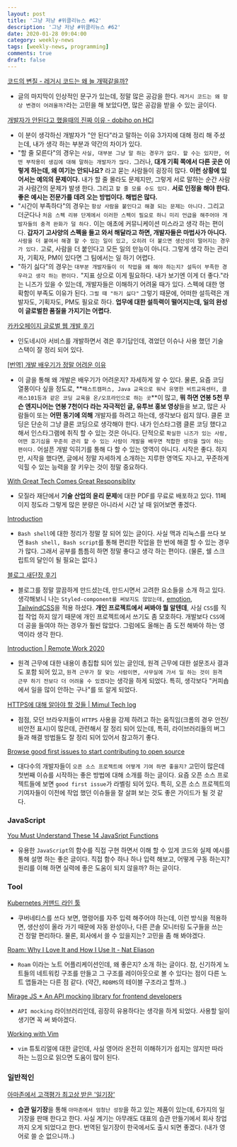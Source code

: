 ```yaml
---
layout: post
title: '그냥 저냥 #위클리뉴스 #62'
description: '그냥 저냥 #위클리뉴스 #62'
date: 2020-01-28 09:04:00
category: weekly-news
tags: [weekly-news, programming]
comments: true
draft: false
---
```


[코드의 변질 - 레거시 코드는 왜 늘 개떡같을까?](https://blog.hanaoto.me/intentional-programming/)

- 글의 마지막이 인상적인 문구가 있는데, 정말 많은 공감을 한다. `레거시 코드는 왜 항상 변경이 어려울까?`라는 고민을 해 보았다면, 많은 공감을 받을 수 있는 글이다.

[개발자가 안된다고 했을때의 진짜 이유 - dobiho on HCI](http://dobiho.com/6638/)

- 이 분이 생각하신 개발자가 "안 된다"라고 말하는 이유 3가지에 대해 정리 해 주셨는데, 내가 생각 하는 부분과 약간의 차이가 있다.
- "할 줄 모른다"의 경우는 `사실, 대부분 그냥 말 하는 경우가 없다. 할 수는 있지만, 어떤 부작용이 생김에 대해 말하는 개발자가 많다.` 그러나, **대개 기획 쪽에서 다른 곳은 이렇게 하는데, 왜 여기는 안되나요?** 라고 묻는 사람들이 굉장히 많다. **이런 상황에 있어서는 예의의 문제이다.** 내가 할 줄 몰라도 문제지만, 그렇게 서로 말하는 순간 사람과 사람간의 문제가 발생 한다. 그리고 `할 줄 모를 수도 있다.` **서로 인정을 해야 한다. 좋은 예시는 전문가를 데려 오는 방법이다. 해법은 많다.**
- "시간이 부족하다"의 경우는 `항상 사람을 붙인다고 해결 되는 문제는 아니다.` 그리고 더군다나 `처음 스펙 리뷰 단계에서 이러한 스펙이 필요로 하니 미리 언급을 해주어야 개발자들의 충격 완화가 덜 하다.` 이는 애초에 커뮤니케이션 미스라고 생각 하는 편이다. **갑자기 고사양의 스펙을 들고 와서 해달라고 하면, 개발자들은 마법사가 아니다.** `사람을 더 붙여서 해결 할 수 있는 일이 있고, 오히려 더 붙으면 생산성이 떨어지는 경우가 있다.` 고로, 사람을 더 붙인다고 모든 일의 만능이 아니다. 그렇게 생각 하는 관리자, 기획자, PM이 있다면 그 팀에서는 일 하기 어렵다.
- "하기 싫다"의 경우는 `대부분 개발자들이 이 작업을 왜 해야 하는지? 설득이 부족한 경우라고 생각 하는 편이다.` "지표 상으로 이게 필요하다. 내가 보기엔 이게 더 좋다."라는 니즈가 있을 수 있는데, 개발자들은 이해하기 어려울 때가 있다. 스펙에 대한 명확함이 부족도 이유가 된다. `그럴 때 "하기 싫다"` 그렇기 때문에, 어떠한 설득력은 개발자도, 기획자도, PM도 필요로 하다. **업무에 대한 설득력이 떨어지는데, 일의 완성이 글로벌한 품질을 가지기는 어렵다.**

[카카오페이지 글로벌 웹 개발 후기](https://medium.com/@ljs0705/%EC%B9%B4%EC%B9%B4%EC%98%A4%ED%8E%98%EC%9D%B4%EC%A7%80-%EA%B8%80%EB%A1%9C%EB%B2%8C-%EC%9B%B9-%EA%B0%9C%EB%B0%9C-%ED%9B%84%EA%B8%B0-d15402becaef)

- 인도네시아 서비스를 개발하면서 겪은 후기담인데, 겪었던 이슈나 사용 했던 기술 스택이 잘 정리 되어 있다.

[[번역] 개발 배우기가 정말 어려운 이유](https://brunch.co.kr/@jypthemiracle/14)

- 이 글을 통해 왜 개발은 배우기가 어려운지? 자세하게 알 수 있다. 물론, 요즘 코딩 열풍이다 싶을 정도로, **`패스트캠퍼스, Java 교육으로 워낙 유명한 비트교육센터, 클래스101등과 같은 코딩 교육을 온/오프라인으로 하는 곳`**이 많고, **뭐 하면 연봉 5천 무슨 엔지니어는 연봉 7천이다 라는 자극적인 글, 유투브 홍보 영상**들을 보고, 많은 사람들이 또는 **어떤 동기에 의해** 개발자를 하려고 하는데, 생각보다 쉽지 않다. 클론 코딩은 단순히 그냥 클론 코딩으로 생각해야 한다. 내가 인스타그램 클론 코딩 했다고 해서 인스타그램에 취직 할 수 있는 것은 아니다. 단적으로 `확실한 니즈가 있는 사람, 어떤 호기심을 꾸준히 관리 할 수 있는 사람이 개발을 배우면 적합한 생각을 많이 하는 편이다.` 어설픈 개발 익히기를 통해 다 할 수 있는 영역이 아니다. 시작은 좋다. 하지만, 시작을 했다면, 글에서 정말 자세하게 소개하는 지루한 영역도 지나고, 꾸준하게 익힐 수 있는 능력을 잘 키우는 것이 정말 중요하다.

[With Great Tech Comes Great Responsiblity](https://foundation.mozilla.org/en/blog/ethics-tech-industry-matters/)

- 모질라 재단에서 **기술 산업의 윤리 문제**에 대한 PDF를 무료로 배포하고 있다. 11페이지 정도라 그렇게 많은 분량은 아니라서 시간 날 때 읽어보면 좋겠다.

[Introduction](https://mug896.github.io/bash-shell/index.html)

- `Bash shell`에 대한 정리가 정말 잘 되어 있는 글이다. 사실 맥과 리눅스를 쓰다 보면 `Bash shell, Bash script`를 통해 편리한 작업을 한 번에 해결 할 수 있는 경우가 많다. 그래서 공부를 틈틈히 하면 정말 좋다고 생각 하는 편이다. (물론, 쉘 스크립트의 달인이 될 필요는 없다.)

[블로그 새단장 후기](https://imch.dev/posts/blog-renewal)

- 블로그를 정말 깔끔하게 만드셨는데, 만드시면서 고려한 요소들을 소개 하고 있다. 생각해보니 나는 `Styled-component를 써보지도 않았는데,` [emotion](https://github.com/emotion-js/emotion), [TailwindCSS](https://github.com/tailwindcss/tailwindcss)을 적용 하셨다. **개인 프로젝트에서 써봐야 뭘 알텐데**, 사실 `CSS`를 직접 작업 하지 않기 때문에 개인 프로젝트에서 쓰기도 좀 모호하다. 개발보다 `CSS`에 더 공을 들여야 하는 경우가 훨씬 많았다. 그럼에도 올해는 좀 도전 해봐야 하는 영역이라 생각 한다.

[Introduction | Remote Work 2020](https://remotework2020.remote.tools/)

- 원격 근무에 대한 내용이 총집합 되어 있는 글인데, 원격 근무에 대한 설문조사 결과도 포함 되어 있고, `원격 근무가 잘 맞는 사람이면, 사무실에 가서 일 하는 것이 원격 근무 하기 전보다 더 어려울 수 있겠다`는 생각을 하게 되었다. 특히, 생각보다 "커피숍에서 일을 많이 안하는 구나"를 또 알게 되었다.

[HTTPS에 대해 알아야 할 것들 | Mimul Tech log](https://www.mimul.com/blog/about-https/)

- 점점, 모던 브라우저들이 `HTTPS` 사용을 강제 하려고 하는 움직임(크롬의 경우 안전/비안전 표시)이 많은데, 관련해서 잘 정리 되어 있는데, 특히, 라이브러리들의 버그들과 해결 방법들도 잘 정리 되어 있어서 참고하기 좋다.

[Browse good first issues to start contributing to open source](https://github.blog/2020-01-22-browse-good-first-issues-to-start-contributing-to-open-source/)

- 대다수의 개발자들이 `오픈 소스 프로젝트에 어떻게 기여 하면 좋을지?` 고민이 많은데 첫번째 이슈를 시작하는 좋은 방법에 대해 소개를 하는 글이다. 요즘 오픈 소스 프로젝트들에 보면 `good first issue`가 라벨링 되어 있다. 특히, 오픈 소스 프로젝트의 기여자들이 이전에 작업 했던 이슈들을 잘 살펴 보는 것도 좋은 가이드가 될 것 같다.

### JavaScript

[You Must Understand These 14 JavaSript Functions](https://medium.com/javascript-in-plain-english/you-must-understand-these-14-javasript-functions-1f4fa1c620e2)

- 유용한 `JavaScript`의 함수를 직접 구현 하면서 이해 할 수 있게 코드와 실제 예시를 통해 설명 하는 좋은 글이다. 직접 함수 하나 하나 입력 해보고, 어떻게 구동 하는지? 원리를 이해 하면 실력에 좋은 도움이 되지 않을까? 하는 글이다.

### Tool

[Kubernetes 커맨드 라인 툴](<[http://www.kangwoo.kr/2019/12/02/kubernetes-커맨드-라인-툴/](http://www.kangwoo.kr/2019/12/02/kubernetes-%ec%bb%a4%eb%a7%a8%eb%93%9c-%eb%9d%bc%ec%9d%b8-%ed%88%b4/)>)

- 쿠버네티스를 쓰다 보면, 명령어를 자주 입력 해주어야 하는데, 이런 방식을 적용하면, 생산성이 올라 가기 때문에 자동 완성이나, 다른 콘솔 모니터링 도구들을 쓰는 건 정말 편리하다. 물론, 회사에서 쓸 수 있을지는? 고민을 좀 해 봐야겠다.

[Roam: Why I Love It and How I Use It - Nat Eliason](https://www.nateliason.com/blog/roam)

- `Roam` 이라는 노트 어플리케이션인데, 왜 좋은지? 소개 하는 글이다. 참, 신기하게 노트들의 네트워킹 구조를 만들고 그 구조를 레이아웃으로 볼 수 있다는 점이 다른 노트 앱들과는 다른 점 같다. (약간, `RDBMS`의 테이블 구조라고 할까..)

[Mirage JS \* An API mocking library for frontend developers](https://miragejs.com/)

- `API mocking` 라이브러리인데, 굉장히 유용하다는 생각을 하게 되었다. 사용할 일이 생기면 꼭 써 봐야겠다.

[Working with Vim](https://mkaz.blog/working-with-vim/)

- `vim` 튜토리얼에 대한 글인데, 사실 영어라 온전히 이해하기가 쉽지는 않지만 따라 하는 느낌으로 읽으면 도움이 많이 된다.

### 일반적인

[아마존에서 고객평가 최고상 받은 '일기장'](http://www.ttimes.co.kr/view.html?no=2020012214107796477)

- **습관 일기장**을 통해 `아마존에서 엄청난 성장`을 하고 있는 제품이 있는데, 6가지의 일기장을 판매 한다고 한다. 사실 계기는 아무래도 대표의 습관 만들기에서 회사 창업까지 오게 되었다고 한다. 번역된 일기장이 한국에서도 출시 되면 좋겠다. (내가 영어로 쓸 순 없으니까..)
